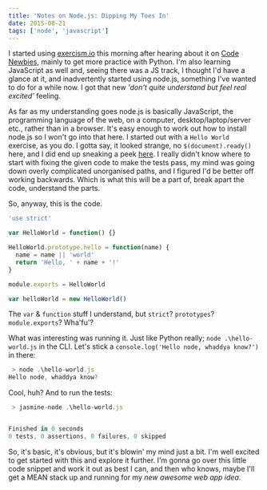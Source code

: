 ```yaml
---
title: 'Notes on Node.js: Dipping My Toes In'
date: 2015-08-21
tags: ['node', 'javascript']
---
```


I started using [exercism.io][exercism] this morning after hearing about it on [Code Newbies][cn], mainly to get more practice with Python. I'm also learning JavaScript as well and, seeing there was a JS track, I thought I'd have a glance at it, and inadvertently started using node.js, something I've wanted to do for a while now. I got that new _'don't quite understand but feel real excited'_ feeling.

As far as my understanding goes node.js is basically JavaScript, the programming language of the web, on a computer, desktop/laptop/server etc., rather than in a browser. It's easy enough to work out how to install node.js so I won't go into that here.
I started out with a `Hello World` exercise, as you do. I gotta say, it looked strange, no `$(document).ready()` here, and I did end up sneaking a peek [here][js-hello]. I really didn't know where to start with fixing the given code to make the tests pass, my mind was going down overly complicated unorganised paths, and I figured I'd be better off working backwards. Which is what this will be a part of, break apart the code, understand the parts.

So, anyway, this is the code.

```javascript
'use strict'

var HelloWorld = function() {}

HelloWorld.prototype.hello = function(name) {
  name = name || 'world'
  return 'Hello, ' + name + '!'
}

module.exports = HelloWorld

var helloWorld = new HelloWorld()
```

The `var` & `function` stuff I understand, but `strict`? `prototypes`? `module.exports`? Wha'fu'?

What was interesting was running it. Just like Python really; `node .\hello-world.js` in the CLI. Let's stick a `console.log('Hello node, whaddya know?')` in there:

```javascript
 > node .\hello-world.js
Hello node, whaddya know?
```

Cool, huh? And to run the tests:

```javascript
 > jasmine-node .\hello-world.js


Finished in 0 seconds
0 tests, 0 assertions, 0 failures, 0 skipped
```

So, it's basic, it's obvious, but it's blowin' my mind just a bit. I'm well excited to get started with this and explore it further. I'm gonna go over this little code snippet and work it out as best I can, and then who knows, maybe I'll get a MEAN stack up and running for my _new awesome web app idea_.

[exercism]: http://exercism.io/
[cn]: http://www.codenewbie.org/podcast/nitpicks-and-devils
[js-hello]: https://github.com/exercism/xjavascript/blob/master/hello-world/example.js
